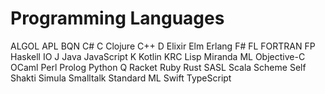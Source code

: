 # Programming Languages

ALGOL
APL
BQN
C#
C
Clojure
C++
D
Elixir
Elm
Erlang
F#
FL
FORTRAN
FP
Haskell
IO
J
Java
JavaScript
K
Kotlin
KRC
Lisp
Miranda
ML
Objective-C 
OCaml
Perl
Prolog
Python
Q
Racket
Ruby
Rust
SASL
Scala
Scheme
Self
Shakti
Simula
Smalltalk
Standard ML
Swift
TypeScript
